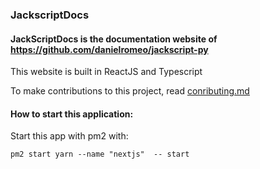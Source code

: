 ### JackscriptDocs

#### JackScriptDocs is the documentation website of <https://github.com/danielromeo/jackscript-py>

<p>This website is built in ReactJS and Typescript</p>

To make contributions to this project, read [conributing.md](contributing.md)

#### How to start this application:

Start this app with pm2 with:

```
pm2 start yarn --name "nextjs"  -- start
```

